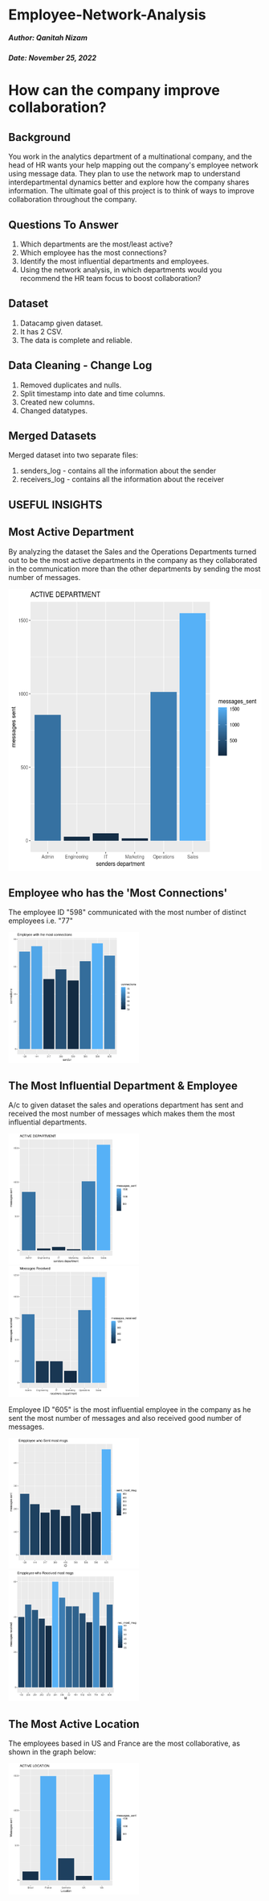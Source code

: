 # Employee-Network-Analysis

##### Author: Qanitah Nizam

##### Date: November 25, 2022

# How can the company improve collaboration?
 
 
## Background
You work in the analytics department of a multinational company, and the head of 
HR wants your help mapping out the company's employee network using message data. 
They plan to use the network map to understand interdepartmental dynamics better 
and explore how the company shares information. The ultimate goal of this project 
is to think of ways to improve collaboration throughout the company.


## Questions To Answer
 1. Which departments are the most/least active?
 2. Which employee has the most connections?
 3. Identify the most influential departments and employees.
 4. Using the network analysis, in which departments would you recommend the HR team 
    focus to boost collaboration?
 
 ## Dataset
 1. Datacamp given dataset.
 2. It has 2 CSV.
 3. The data is complete and reliable.
 
 ## Data Cleaning - Change Log
 1. Removed duplicates and nulls.
 2. Split timestamp into date and time columns.
 3. Created new columns.
 4. Changed datatypes.

 
 ## Merged Datasets
 Merged dataset into two separate files:
 1. senders_log - contains all the information about the sender
 2. receivers_log - contains all the information about the receiver
 
 ## USEFUL INSIGHTS
 
 ## Most Active Department
 By analyzing the dataset the Sales and the Operations Departments turned 
 out to be the most active departments in the company as they collaborated
 in the communication more than the other departments by sending the most 
 number of messages.
 
 <img src="https://github.com/canitah/Employee-Network-Analysis/blob/main/images/active_dpt.png" height="560" width="560" >
 
 
 ## Employee who has the 'Most Connections'
 The employee ID "598" communicated with the most number of distinct employees
 i.e. "77"
 
 <img src="https://github.com/canitah/Employee-Network-Analysis/blob/main/images/mostConnections.png" height="260" width="260" >
 
 
 
 ## The Most Influential Department & Employee
 A/c to given dataset the sales and operations department has sent and received 
 the most number of messages which makes them the most influential departments.
 
 <img src="https://github.com/canitah/Employee-Network-Analysis/blob/main/images/active_dpt.png" height="260" width="260" >
 
 <img src="https://github.com/canitah/Employee-Network-Analysis/blob/main/images/influential_dept.png" height="260" width="260" >
 
 Employee ID "605" is the most influential employee in the company as he sent 
 the most number of messages and also received good number of messages.
 
 <img src="https://github.com/canitah/Employee-Network-Analysis/blob/main/images/sentMostmsgs.png" height="260" width="260" >
 
 <img src="https://github.com/canitah/Employee-Network-Analysis/blob/main/images/recMostmsgs.png" height="260" width="260" >
 
 ## The Most Active Location 
 The employees based in US and France are the most collaborative, as shown in the 
 graph below:
 
 <img src="https://github.com/canitah/Employee-Network-Analysis/blob/main/images/ActiveLocation.png" height="260" width="260" >

 
 
 
 
 

 
